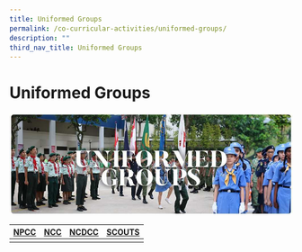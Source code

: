 ```yaml
---
title: Uniformed Groups
permalink: /co-curricular-activities/uniformed-groups/
description: ""
third_nav_title: Uniformed Groups
---
```

# **Uniformed Groups**

![](/images/RESIZED%20Banner_CCA_UG.jpg)


| [NPCC](/cca/uniformed-groups/npcc) | [NCC](/cca/uniformed-groups/ncc) |  [NCDCC](/cca/uniformed-groups/ncdcc) |  [SCOUTS](/cca/uniformed-groups/scouts) |
| --- | --- | --- |--- |
| | | | |